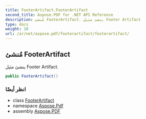 ```yaml
---
title: FooterArtifact.FooterArtifact
second_title: Aspose.PDF for .NET API Reference
description: مُنشئ FooterArtifact. ينشئ مثيل Footer Artifact
type: docs
weight: 10
url: /ar/net/aspose.pdf/footerartifact/footerartifact/
---
```

## مُنشئ FooterArtifact

ينشئ مثيل Footer Artifact.

```csharp
public FooterArtifact()
```

### انظر أيضًا

* class [FooterArtifact](../)
* namespace [Aspose.Pdf](../../../aspose.pdf/)
* assembly [Aspose.PDF](../../../)